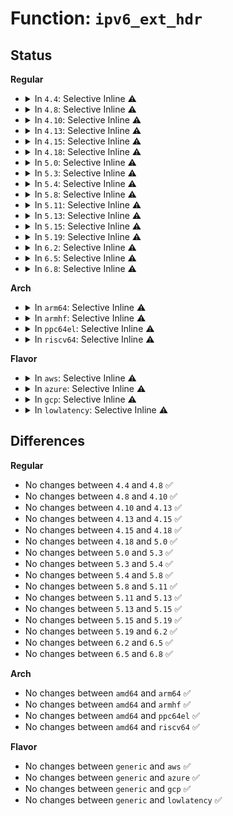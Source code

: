 # Function: <code>ipv6_ext_hdr</code>

## Status
<b>Regular</b>
<ul>
<li>
<details>
<summary>In <code>4.4</code>: Selective Inline ⚠️</summary>

```c
bool ipv6_ext_hdr(u8 nexthdr);
```

**Collision:** Unique Global

**Inline:** Selective

**Transformation:** False

**Instances:**

```
In net/ipv6/exthdrs_core.c (ffffffff817ffac0)
Location: net/ipv6/exthdrs_core.c:12
Inline: True
Inline callers:
  - net/ipv6/exthdrs_core.c:ipv6_skip_exthdr
  - net/ipv6/exthdrs_core.c:ipv6_find_hdr
  - net/ipv6/exthdrs_core.c:ipv6_find_hdr
Direct callers:
  - net/ipv6/ip6_output.c:ip6_forward
  - net/ipv6/ip6_input.c:ip6_mc_input
  - net/ipv6/icmp.c:icmpv6_notify
```
**Symbols:**

```
ffffffff817ffac0-ffffffff817ffae5: ipv6_ext_hdr (STB_GLOBAL)
```
</details>
</li>
<li>
<details>
<summary>In <code>4.8</code>: Selective Inline ⚠️</summary>

```c
bool ipv6_ext_hdr(u8 nexthdr);
```

**Collision:** Unique Global

**Inline:** Selective

**Transformation:** False

**Instances:**

```
In net/ipv6/exthdrs_core.c (ffffffff8187171c)
Location: net/ipv6/exthdrs_core.c:12
Inline: True
Inline callers:
  - net/ipv6/exthdrs_core.c:ipv6_find_hdr
  - net/ipv6/exthdrs_core.c:ipv6_find_hdr
  - net/ipv6/exthdrs_core.c:ipv6_skip_exthdr
Direct callers:
  - net/ipv6/ip6_output.c:ip6_forward
  - net/ipv6/ip6_input.c:ip6_mc_input
  - net/ipv6/icmp.c:icmpv6_notify
```
**Symbols:**

```
ffffffff81871170-ffffffff81871199: ipv6_ext_hdr (STB_GLOBAL)
```
</details>
</li>
<li>
<details>
<summary>In <code>4.10</code>: Selective Inline ⚠️</summary>

```c
bool ipv6_ext_hdr(u8 nexthdr);
```

**Collision:** Unique Global

**Inline:** Selective

**Transformation:** False

**Instances:**

```
In net/ipv6/exthdrs_core.c (ffffffff818a5c6c)
Location: net/ipv6/exthdrs_core.c:12
Inline: True
Inline callers:
  - net/ipv6/exthdrs_core.c:ipv6_find_hdr
  - net/ipv6/exthdrs_core.c:ipv6_find_hdr
  - net/ipv6/exthdrs_core.c:ipv6_skip_exthdr
Direct callers:
  - net/ipv6/ip6_output.c:ip6_forward
  - net/ipv6/ip6_input.c:ip6_mc_input
  - net/ipv6/icmp.c:icmpv6_notify
```
**Symbols:**

```
ffffffff818a56c0-ffffffff818a56e9: ipv6_ext_hdr (STB_GLOBAL)
```
</details>
</li>
<li>
<details>
<summary>In <code>4.13</code>: Selective Inline ⚠️</summary>

```c
bool ipv6_ext_hdr(u8 nexthdr);
```

**Collision:** Unique Global

**Inline:** Selective

**Transformation:** False

**Instances:**

```
In net/ipv6/exthdrs_core.c (ffffffff818cc6cf)
Location: net/ipv6/exthdrs_core.c:12
Inline: True
Inline callers:
  - net/ipv6/exthdrs_core.c:ipv6_find_hdr
  - net/ipv6/exthdrs_core.c:ipv6_find_hdr
  - net/ipv6/exthdrs_core.c:ipv6_skip_exthdr
Direct callers:
  - net/ipv6/ip6_output.c:ip6_forward
  - net/ipv6/ip6_input.c:ip6_mc_input
  - net/ipv6/icmp.c:icmpv6_notify
```
**Symbols:**

```
ffffffff818cc150-ffffffff818cc175: ipv6_ext_hdr (STB_GLOBAL)
```
</details>
</li>
<li>
<details>
<summary>In <code>4.15</code>: Selective Inline ⚠️</summary>

```c
bool ipv6_ext_hdr(u8 nexthdr);
```

**Collision:** Unique Global

**Inline:** Selective

**Transformation:** False

**Instances:**

```
In net/ipv6/exthdrs_core.c (ffffffff8195147f)
Location: net/ipv6/exthdrs_core.c:12
Inline: True
Inline callers:
  - net/ipv6/exthdrs_core.c:ipv6_find_hdr
  - net/ipv6/exthdrs_core.c:ipv6_find_hdr
  - net/ipv6/exthdrs_core.c:ipv6_skip_exthdr
Direct callers:
  - net/ipv6/ip6_output.c:ip6_forward
  - net/ipv6/ip6_input.c:ip6_mc_input
  - net/ipv6/icmp.c:icmpv6_notify
```
**Symbols:**

```
ffffffff81950f00-ffffffff81950f25: ipv6_ext_hdr (STB_GLOBAL)
```
</details>
</li>
<li>
<details>
<summary>In <code>4.18</code>: Selective Inline ⚠️</summary>

```c
bool ipv6_ext_hdr(u8 nexthdr);
```

**Collision:** Unique Global

**Inline:** Selective

**Transformation:** False

**Instances:**

```
In net/ipv6/exthdrs_core.c (ffffffff819aaa2b)
Location: net/ipv6/exthdrs_core.c:12
Inline: True
Inline callers:
  - net/ipv6/exthdrs_core.c:ipv6_find_hdr
  - net/ipv6/exthdrs_core.c:ipv6_find_hdr
  - net/ipv6/exthdrs_core.c:ipv6_skip_exthdr
Direct callers:
  - net/ipv6/ip6_output.c:ip6_forward
  - net/ipv6/ip6_input.c:ip6_mc_input
  - net/ipv6/icmp.c:icmpv6_notify
```
**Symbols:**

```
ffffffff819aa480-ffffffff819aa4a5: ipv6_ext_hdr (STB_GLOBAL)
```
</details>
</li>
<li>
<details>
<summary>In <code>5.0</code>: Selective Inline ⚠️</summary>

```c
bool ipv6_ext_hdr(u8 nexthdr);
```

**Collision:** Unique Global

**Inline:** Selective

**Transformation:** False

**Instances:**

```
In net/ipv6/exthdrs_core.c (ffffffff819e1510)
Location: net/ipv6/exthdrs_core.c:12
Inline: True
Inline callers:
  - net/ipv6/exthdrs_core.c:ipv6_find_hdr
  - net/ipv6/exthdrs_core.c:ipv6_find_hdr
  - net/ipv6/exthdrs_core.c:ipv6_skip_exthdr
Direct callers:
  - net/ipv6/ip6_output.c:ip6_forward
  - net/ipv6/ip6_input.c:ip6_mc_input
  - net/ipv6/icmp.c:icmpv6_notify
```
**Symbols:**

```
ffffffff819e0f90-ffffffff819e0fb5: ipv6_ext_hdr (STB_GLOBAL)
```
</details>
</li>
<li>
<details>
<summary>In <code>5.3</code>: Selective Inline ⚠️</summary>

```c
bool ipv6_ext_hdr(u8 nexthdr);
```

**Collision:** Unique Global

**Inline:** Selective

**Transformation:** False

**Instances:**

```
In net/ipv6/exthdrs_core.c (ffffffff81a502b9)
Location: net/ipv6/exthdrs_core.c:13
Inline: True
Inline callers:
  - net/ipv6/exthdrs_core.c:ipv6_find_hdr
  - net/ipv6/exthdrs_core.c:ipv6_find_hdr
  - net/ipv6/exthdrs_core.c:ipv6_skip_exthdr
Direct callers:
  - net/ipv6/ip6_output.c:ip6_forward
  - net/ipv6/ip6_input.c:ip6_mc_input
  - net/ipv6/icmp.c:icmpv6_notify
```
**Symbols:**

```
ffffffff81a4fd40-ffffffff81a4fd65: ipv6_ext_hdr (STB_GLOBAL)
```
</details>
</li>
<li>
<details>
<summary>In <code>5.4</code>: Selective Inline ⚠️</summary>

```c
bool ipv6_ext_hdr(u8 nexthdr);
```

**Collision:** Unique Global

**Inline:** Selective

**Transformation:** False

**Instances:**

```
In net/ipv6/exthdrs_core.c (ffffffff81a86ef7)
Location: net/ipv6/exthdrs_core.c:13
Inline: True
Inline callers:
  - net/ipv6/exthdrs_core.c:ipv6_find_hdr
  - net/ipv6/exthdrs_core.c:ipv6_find_hdr
  - net/ipv6/exthdrs_core.c:ipv6_skip_exthdr
Direct callers:
  - net/ipv6/ip6_output.c:ip6_forward
  - net/ipv6/ip6_input.c:ip6_mc_input
  - net/ipv6/icmp.c:icmpv6_notify
```
**Symbols:**

```
ffffffff81a86990-ffffffff81a869b5: ipv6_ext_hdr (STB_GLOBAL)
```
</details>
</li>
<li>
<details>
<summary>In <code>5.8</code>: Selective Inline ⚠️</summary>

```c
bool ipv6_ext_hdr(u8 nexthdr);
```

**Collision:** Unique Global

**Inline:** Selective

**Transformation:** False

**Instances:**

```
In net/ipv6/exthdrs_core.c (ffffffff81b821a7)
Location: net/ipv6/exthdrs_core.c:13
Inline: True
Inline callers:
  - net/ipv6/exthdrs_core.c:ipv6_find_hdr
  - net/ipv6/exthdrs_core.c:ipv6_find_hdr
  - net/ipv6/exthdrs_core.c:ipv6_skip_exthdr
Direct callers:
  - net/ipv6/ip6_output.c:ip6_forward_proxy_check
  - net/ipv6/ip6_input.c:ip6_mc_input
  - net/ipv6/icmp.c:icmpv6_notify
```
**Symbols:**

```
ffffffff81b81c40-ffffffff81b81c65: ipv6_ext_hdr (STB_GLOBAL)
```
</details>
</li>
<li>
<details>
<summary>In <code>5.11</code>: Selective Inline ⚠️</summary>

```c
bool ipv6_ext_hdr(u8 nexthdr);
```

**Collision:** Unique Global

**Inline:** Selective

**Transformation:** False

**Instances:**

```
In net/ipv6/exthdrs_core.c (ffffffff81b91897)
Location: net/ipv6/exthdrs_core.c:13
Inline: True
Inline callers:
  - net/ipv6/exthdrs_core.c:ipv6_find_hdr
  - net/ipv6/exthdrs_core.c:ipv6_find_hdr
  - net/ipv6/exthdrs_core.c:ipv6_skip_exthdr
Direct callers:
  - net/ipv6/ip6_output.c:ip6_forward_proxy_check
  - net/ipv6/ip6_input.c:ip6_mc_input
  - net/ipv6/icmp.c:icmpv6_notify
```
**Symbols:**

```
ffffffff81b91330-ffffffff81b91355: ipv6_ext_hdr (STB_GLOBAL)
```
</details>
</li>
<li>
<details>
<summary>In <code>5.13</code>: Selective Inline ⚠️</summary>

```c
bool ipv6_ext_hdr(u8 nexthdr);
```

**Collision:** Unique Global

**Inline:** Selective

**Transformation:** False

**Instances:**

```
In net/ipv6/exthdrs_core.c (ffffffff81b80530)
Location: net/ipv6/exthdrs_core.c:13
Inline: True
Direct callers:
  - net/ipv6/ip6_output.c:ip6_forward
  - net/ipv6/ip6_input.c:ip6_mc_input
  - net/ipv6/icmp.c:icmpv6_notify
```
**Symbols:**

```
ffffffff81b80530-ffffffff81b80557: ipv6_ext_hdr (STB_GLOBAL)
```
</details>
</li>
<li>
<details>
<summary>In <code>5.15</code>: Selective Inline ⚠️</summary>

```c
bool ipv6_ext_hdr(u8 nexthdr);
```

**Collision:** Unique Global

**Inline:** Selective

**Transformation:** False

**Instances:**

```
In net/ipv6/exthdrs_core.c (ffffffff81c4c550)
Location: net/ipv6/exthdrs_core.c:13
Inline: True
Direct callers:
  - net/ipv6/ip6_output.c:ip6_forward
  - net/ipv6/ip6_input.c:ip6_mc_input
  - net/ipv6/icmp.c:icmpv6_notify
```
**Symbols:**

```
ffffffff81c4c550-ffffffff81c4c577: ipv6_ext_hdr (STB_GLOBAL)
```
</details>
</li>
<li>
<details>
<summary>In <code>5.19</code>: Selective Inline ⚠️</summary>

```c
bool ipv6_ext_hdr(u8 nexthdr);
```

**Collision:** Unique Global

**Inline:** Selective

**Transformation:** False

**Instances:**

```
In net/ipv6/exthdrs_core.c (ffffffff81dec8f0)
Location: net/ipv6/exthdrs_core.c:13
Inline: True
Direct callers:
  - net/ipv6/ip6_output.c:ip6_forward
  - net/ipv6/ip6_input.c:ip6_mc_input
  - net/ipv6/icmp.c:icmpv6_notify
```
**Symbols:**

```
ffffffff81dec8f0-ffffffff81dec922: ipv6_ext_hdr (STB_GLOBAL)
```
</details>
</li>
<li>
<details>
<summary>In <code>6.2</code>: Selective Inline ⚠️</summary>

```c
bool ipv6_ext_hdr(u8 nexthdr);
```

**Collision:** Unique Global

**Inline:** Selective

**Transformation:** False

**Instances:**

```
In net/ipv6/exthdrs_core.c (ffffffff81fc06b0)
Location: net/ipv6/exthdrs_core.c:13
Inline: True
Direct callers:
  - net/ipv6/ip6_output.c:ip6_forward
  - net/ipv6/ip6_input.c:ip6_mc_input
  - net/ipv6/icmp.c:icmpv6_notify
```
**Symbols:**

```
ffffffff81fc06b0-ffffffff81fc06e2: ipv6_ext_hdr (STB_GLOBAL)
```
</details>
</li>
<li>
<details>
<summary>In <code>6.5</code>: Selective Inline ⚠️</summary>

```c
bool ipv6_ext_hdr(u8 nexthdr);
```

**Collision:** Unique Global

**Inline:** Selective

**Transformation:** False

**Instances:**

```
In net/ipv6/exthdrs_core.c (ffffffff82021630)
Location: net/ipv6/exthdrs_core.c:13
Inline: True
Direct callers:
  - net/ipv6/ip6_output.c:ip6_forward
  - net/ipv6/ip6_input.c:ip6_mc_input
  - net/ipv6/icmp.c:icmpv6_notify
  - net/ipv6/seg6_local.c:seg6_pop_srh
  - net/ipv6/seg6_local.c:seg6_pop_srh
```
**Symbols:**

```
ffffffff82021630-ffffffff8202165a: ipv6_ext_hdr (STB_GLOBAL)
```
</details>
</li>
<li>
<details>
<summary>In <code>6.8</code>: Selective Inline ⚠️</summary>

```c
bool ipv6_ext_hdr(u8 nexthdr);
```

**Collision:** Unique Global

**Inline:** Selective

**Transformation:** False

**Instances:**

```
In net/ipv6/exthdrs_core.c (ffffffff820f0760)
Location: net/ipv6/exthdrs_core.c:13
Inline: True
Direct callers:
  - net/ipv6/ip6_output.c:ip6_forward
  - net/ipv6/ip6_input.c:ip6_mc_input
  - net/ipv6/icmp.c:icmpv6_notify
  - net/ipv6/seg6_local.c:seg6_pop_srh
  - net/ipv6/seg6_local.c:seg6_pop_srh
```
**Symbols:**

```
ffffffff820f0760-ffffffff820f078a: ipv6_ext_hdr (STB_GLOBAL)
```
</details>
</li>
</ul>
<b>Arch</b>
<ul>
<li>
<details>
<summary>In <code>arm64</code>: Selective Inline ⚠️</summary>

```c
bool ipv6_ext_hdr(u8 nexthdr);
```

**Collision:** Unique Global

**Inline:** Selective

**Transformation:** False

**Instances:**

```
In net/ipv6/exthdrs_core.c (ffff800010d5356c)
Location: net/ipv6/exthdrs_core.c:13
Inline: True
Inline callers:
  - net/ipv6/exthdrs_core.c:ipv6_find_hdr
  - net/ipv6/exthdrs_core.c:ipv6_find_hdr
  - net/ipv6/exthdrs_core.c:ipv6_skip_exthdr
Direct callers:
  - net/ipv6/ip6_output.c:ip6_forward
  - net/ipv6/ip6_input.c:ip6_mc_input
  - net/ipv6/icmp.c:icmpv6_notify
```
**Symbols:**

```
ffff800010d52fb8-ffff800010d53004: ipv6_ext_hdr (STB_GLOBAL)
```
</details>
</li>
<li>
<details>
<summary>In <code>armhf</code>: Selective Inline ⚠️</summary>

```c
bool ipv6_ext_hdr(u8 nexthdr);
```

**Collision:** Unique Global

**Inline:** Selective

**Transformation:** False

**Instances:**

```
In net/ipv6/exthdrs_core.c (c0e53f24)
Location: net/ipv6/exthdrs_core.c:13
Inline: True
Inline callers:
  - net/ipv6/exthdrs_core.c:ipv6_find_hdr
  - net/ipv6/exthdrs_core.c:ipv6_find_hdr
  - net/ipv6/exthdrs_core.c:ipv6_skip_exthdr
Direct callers:
  - net/ipv6/ip6_output.c:ip6_forward
  - net/ipv6/ip6_input.c:ip6_mc_input
  - net/ipv6/icmp.c:icmpv6_notify
```
**Symbols:**

```
c0e53958-c0e53998: ipv6_ext_hdr (STB_GLOBAL)
```
</details>
</li>
<li>
<details>
<summary>In <code>ppc64el</code>: Selective Inline ⚠️</summary>

```c
bool ipv6_ext_hdr(u8 nexthdr);
```

**Collision:** Unique Global

**Inline:** Selective

**Transformation:** False

**Instances:**

```
In net/ipv6/exthdrs_core.c (c000000000e8bd78)
Location: net/ipv6/exthdrs_core.c:13
Inline: True
Inline callers:
  - net/ipv6/exthdrs_core.c:ipv6_find_hdr
  - net/ipv6/exthdrs_core.c:ipv6_find_hdr
  - net/ipv6/exthdrs_core.c:ipv6_skip_exthdr
Direct callers:
  - net/ipv6/ip6_output.c:ip6_forward
  - net/ipv6/ip6_input.c:ip6_mc_input
  - net/ipv6/icmp.c:icmpv6_notify
```
**Symbols:**

```
c000000000e8b620-c000000000e8b658: ipv6_ext_hdr (STB_GLOBAL)
```
</details>
</li>
<li>
<details>
<summary>In <code>riscv64</code>: Selective Inline ⚠️</summary>

```c
bool ipv6_ext_hdr(u8 nexthdr);
```

**Collision:** Unique Global

**Inline:** Selective

**Transformation:** False

**Instances:**

```
In net/ipv6/exthdrs_core.c (ffffffe00088b24a)
Location: net/ipv6/exthdrs_core.c:13
Inline: True
Inline callers:
  - net/ipv6/exthdrs_core.c:ipv6_find_hdr
  - net/ipv6/exthdrs_core.c:ipv6_find_hdr
  - net/ipv6/exthdrs_core.c:ipv6_skip_exthdr
Direct callers:
  - net/ipv6/ip6_output.c:ip6_forward
  - net/ipv6/ip6_input.c:ip6_mc_input
  - net/ipv6/icmp.c:icmpv6_notify
```
**Symbols:**

```
ffffffe00088adb8-ffffffe00088adf0: ipv6_ext_hdr (STB_GLOBAL)
```
</details>
</li>
</ul>
<b>Flavor</b>
<ul>
<li>
<details>
<summary>In <code>aws</code>: Selective Inline ⚠️</summary>

```c
bool ipv6_ext_hdr(u8 nexthdr);
```

**Collision:** Unique Global

**Inline:** Selective

**Transformation:** False

**Instances:**

```
In net/ipv6/exthdrs_core.c (ffffffff81a26587)
Location: net/ipv6/exthdrs_core.c:13
Inline: True
Inline callers:
  - net/ipv6/exthdrs_core.c:ipv6_find_hdr
  - net/ipv6/exthdrs_core.c:ipv6_find_hdr
  - net/ipv6/exthdrs_core.c:ipv6_skip_exthdr
Direct callers:
  - net/ipv6/ip6_output.c:ip6_forward
  - net/ipv6/ip6_input.c:ip6_mc_input
  - net/ipv6/icmp.c:icmpv6_notify
```
**Symbols:**

```
ffffffff81a26020-ffffffff81a26045: ipv6_ext_hdr (STB_GLOBAL)
```
</details>
</li>
<li>
<details>
<summary>In <code>azure</code>: Selective Inline ⚠️</summary>

```c
bool ipv6_ext_hdr(u8 nexthdr);
```

**Collision:** Unique Global

**Inline:** Selective

**Transformation:** False

**Instances:**

```
In net/ipv6/exthdrs_core.c (ffffffff819e3347)
Location: net/ipv6/exthdrs_core.c:13
Inline: True
Inline callers:
  - net/ipv6/exthdrs_core.c:ipv6_find_hdr
  - net/ipv6/exthdrs_core.c:ipv6_find_hdr
  - net/ipv6/exthdrs_core.c:ipv6_skip_exthdr
Direct callers:
  - net/ipv6/ip6_output.c:ip6_forward
  - net/ipv6/ip6_input.c:ip6_mc_input
  - net/ipv6/icmp.c:icmpv6_notify
```
**Symbols:**

```
ffffffff819e2de0-ffffffff819e2e05: ipv6_ext_hdr (STB_GLOBAL)
```
</details>
</li>
<li>
<details>
<summary>In <code>gcp</code>: Selective Inline ⚠️</summary>

```c
bool ipv6_ext_hdr(u8 nexthdr);
```

**Collision:** Unique Global

**Inline:** Selective

**Transformation:** False

**Instances:**

```
In net/ipv6/exthdrs_core.c (ffffffff81a92137)
Location: net/ipv6/exthdrs_core.c:13
Inline: True
Inline callers:
  - net/ipv6/exthdrs_core.c:ipv6_find_hdr
  - net/ipv6/exthdrs_core.c:ipv6_find_hdr
  - net/ipv6/exthdrs_core.c:ipv6_skip_exthdr
Direct callers:
  - net/ipv6/ip6_output.c:ip6_forward
  - net/ipv6/ip6_input.c:ip6_mc_input
  - net/ipv6/icmp.c:icmpv6_notify
  - net/ipv6/netfilter/nf_conntrack_reasm.c:nf_ct_frag6_gather
```
**Symbols:**

```
ffffffff81a91bd0-ffffffff81a91bf5: ipv6_ext_hdr (STB_GLOBAL)
```
</details>
</li>
<li>
<details>
<summary>In <code>lowlatency</code>: Selective Inline ⚠️</summary>

```c
bool ipv6_ext_hdr(u8 nexthdr);
```

**Collision:** Unique Global

**Inline:** Selective

**Transformation:** False

**Instances:**

```
In net/ipv6/exthdrs_core.c (ffffffff81a9e1e7)
Location: net/ipv6/exthdrs_core.c:13
Inline: True
Inline callers:
  - net/ipv6/exthdrs_core.c:ipv6_find_hdr
  - net/ipv6/exthdrs_core.c:ipv6_find_hdr
  - net/ipv6/exthdrs_core.c:ipv6_skip_exthdr
Direct callers:
  - net/ipv6/ip6_output.c:ip6_forward
  - net/ipv6/ip6_input.c:ip6_mc_input
  - net/ipv6/icmp.c:icmpv6_notify
```
**Symbols:**

```
ffffffff81a9dc80-ffffffff81a9dca5: ipv6_ext_hdr (STB_GLOBAL)
```
</details>
</li>
</ul>

## Differences
<b>Regular</b>
<ul>
<li>
No changes between <code>4.4</code> and <code>4.8</code> ✅
</li>
<li>
No changes between <code>4.8</code> and <code>4.10</code> ✅
</li>
<li>
No changes between <code>4.10</code> and <code>4.13</code> ✅
</li>
<li>
No changes between <code>4.13</code> and <code>4.15</code> ✅
</li>
<li>
No changes between <code>4.15</code> and <code>4.18</code> ✅
</li>
<li>
No changes between <code>4.18</code> and <code>5.0</code> ✅
</li>
<li>
No changes between <code>5.0</code> and <code>5.3</code> ✅
</li>
<li>
No changes between <code>5.3</code> and <code>5.4</code> ✅
</li>
<li>
No changes between <code>5.4</code> and <code>5.8</code> ✅
</li>
<li>
No changes between <code>5.8</code> and <code>5.11</code> ✅
</li>
<li>
No changes between <code>5.11</code> and <code>5.13</code> ✅
</li>
<li>
No changes between <code>5.13</code> and <code>5.15</code> ✅
</li>
<li>
No changes between <code>5.15</code> and <code>5.19</code> ✅
</li>
<li>
No changes between <code>5.19</code> and <code>6.2</code> ✅
</li>
<li>
No changes between <code>6.2</code> and <code>6.5</code> ✅
</li>
<li>
No changes between <code>6.5</code> and <code>6.8</code> ✅
</li>
</ul>
<b>Arch</b>
<ul>
<li>
No changes between <code>amd64</code> and <code>arm64</code> ✅
</li>
<li>
No changes between <code>amd64</code> and <code>armhf</code> ✅
</li>
<li>
No changes between <code>amd64</code> and <code>ppc64el</code> ✅
</li>
<li>
No changes between <code>amd64</code> and <code>riscv64</code> ✅
</li>
</ul>
<b>Flavor</b>
<ul>
<li>
No changes between <code>generic</code> and <code>aws</code> ✅
</li>
<li>
No changes between <code>generic</code> and <code>azure</code> ✅
</li>
<li>
No changes between <code>generic</code> and <code>gcp</code> ✅
</li>
<li>
No changes between <code>generic</code> and <code>lowlatency</code> ✅
</li>
</ul>
